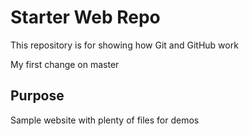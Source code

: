 # Starter Web Repo

This repository is for showing how Git and GitHub work

My first change on master

## Purpose

Sample website with plenty of files for demos
